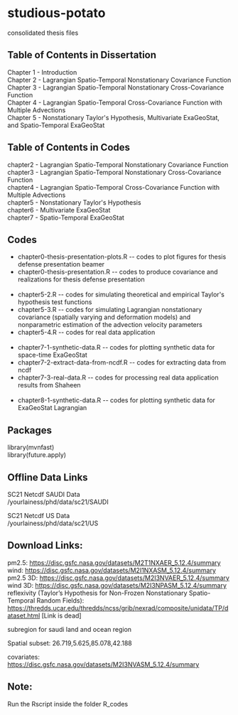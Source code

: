 # studious-potato
consolidated thesis files

## Table of Contents in Dissertation
 Chapter 1 - Introduction
<br> Chapter 2 - Lagrangian Spatio-Temporal Nonstationary Covariance Function
<br> Chapter 3 - Lagrangian Spatio-Temporal Nonstationary Cross-Covariance Function
<br> Chapter 4 - Lagrangian Spatio-Temporal Cross-Covariance Function with Multiple Advections
<br> Chapter 5 - Nonstationary Taylor's Hypothesis, Multivariate ExaGeoStat, and Spatio-Temporal ExaGeoStat

## Table of Contents in Codes
chapter2 - Lagrangian Spatio-Temporal Nonstationary Covariance Function
<br> chapter3 - Lagrangian Spatio-Temporal Nonstationary Cross-Covariance Function
<br> chapter4 - Lagrangian Spatio-Temporal Cross-Covariance Function with Multiple Advections
<br> chapter5 - Nonstationary Taylor's Hypothesis
<br> chapter6 - Multivariate ExaGeoStat
<br> chapter7 - Spatio-Temporal ExaGeoStat

## Codes

- chapter0-thesis-presentation-plots.R -- codes to plot figures for thesis defense presentation beamer
- chapter0-thesis-presentation.R -- codes to produce covariance and realizations for thesis defense presentation
<br> <br>
- chapter5-2.R -- codes for simulating theoretical and empirical Taylor's hypothesis test functions
- chapter5-3.R -- codes for simulating Lagrangian nonstationary covariance (spatially varying and deformation models) and nonparametric estimation of the advection velocity parameters
- chapter5-4.R -- codes for real data application
<br> <br>
- chapter7-1-synthetic-data.R -- codes for plotting synthetic data for space-time ExaGeoStat
- chapter7-2-extract-data-from-ncdf.R -- codes for extracting data from ncdf
- chapter7-3-real-data.R -- codes for processing real data application results from Shaheen 
<br> <br>
- chapter8-1-synthetic-data.R -- codes for plotting synthetic data for ExaGeoStat Lagrangian

## Packages

library(mvnfast)
<br> library(future.apply)


## Offline Data Links

SC21 Netcdf SAUDI Data
<br> /yourlainess/phd/data/sc21/SAUDI

SC21 Netcdf US Data
<br> /yourlainess/phd/data/sc21/US

## Download Links:

pm2.5: https://disc.gsfc.nasa.gov/datasets/M2T1NXAER_5.12.4/summary
<br> wind: https://disc.gsfc.nasa.gov/datasets/M2I1NXASM_5.12.4/summary
<br> pm2.5 3D: https://disc.gsfc.nasa.gov/datasets/M2I3NVAER_5.12.4/summary
<br> wind 3D: https://disc.gsfc.nasa.gov/datasets/M2I3NPASM_5.12.4/summary
<br> reflexivity (Taylor’s Hypothesis for Non-Frozen Nonstationary Spatio-Temporal Random Fields): https://thredds.ucar.edu/thredds/ncss/grib/nexrad/composite/unidata/TP/dataset.html   [Link is dead] 

subregion for saudi land and ocean region

Spatial subset: 26.719,5.625,85.078,42.188

covariates: https://disc.gsfc.nasa.gov/datasets/M2I3NVASM_5.12.4/summary


## Note:

Run the Rscript inside the folder R_codes
